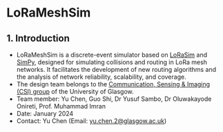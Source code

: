 # LoRaMeshSim
## 1. Introduction
* LoRaMeshSim is a discrete-event simulator based on [LoRaSim](https://mcbor.github.io/lorasim/) and [SimPy](https://simpy.readthedocs.io/en/latest/), designed for simulating collisions and routing in LoRa mesh networks. It facilitates the development of new routing algorithms and the analysis of network reliability, scalability, and coverage.
* The design team belongs to the [Communication, Sensing & Imaging (CSI) group](https://www.gla.ac.uk/research/az/csi/) of the University of Glasgow.
* Team member: Yu Chen, Guo Shi, Dr Yusuf Sambo, Dr Oluwakayode Onireti, Prof. Muhammad Imran
* Date: January 2024
* Contact: Yu Chen (Email: yu.chen.2@glasgow.ac.uk)

